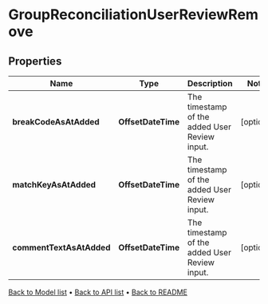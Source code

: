 

# GroupReconciliationUserReviewRemove


## Properties

| Name | Type | Description | Notes |
|------------ | ------------- | ------------- | -------------|
|**breakCodeAsAtAdded** | **OffsetDateTime** | The timestamp of the added User Review input. |  [optional] |
|**matchKeyAsAtAdded** | **OffsetDateTime** | The timestamp of the added User Review input. |  [optional] |
|**commentTextAsAtAdded** | **OffsetDateTime** | The timestamp of the added User Review input. |  [optional] |



[Back to Model list](../README.md#documentation-for-models) &#8226; [Back to API list](../README.md#documentation-for-api-endpoints) &#8226; [Back to README](../README.md)


